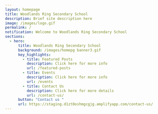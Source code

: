 ```yaml
---
layout: homepage
title: Woodlands Ring Secondary School
description: Brief site description here
image: /images/logo.gif
permalink: /
notification: Welcome to Woodlands Ring Secondary School
sections:
  - hero:
      title: Woodlands Ring Secondary School
      background: /images/homepg banner3.gif
      key_highlights:
        - title: Featured Posts
          description: Click here for more info
          url: /featured-posts
        - title: Events
          description: Click here for more info
          url: /events
        - title: Contact Us
          description: Click here for more details
          url: /contact-us/
      button: "Contact us "
      url: https://staging.d1zt0oshmgcgjg.amplifyapp.com/contact-us/
---
```

